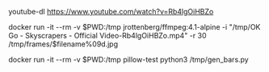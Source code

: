 

youtube-dl https://www.youtube.com/watch?v=Rb4lgOiHBZo

docker run -it --rm -v $PWD:/tmp jrottenberg/ffmpeg:4.1-alpine -i "/tmp/OK Go - Skyscrapers - Official Video-Rb4lgOiHBZo.mp4" -r 30 /tmp/frames/$filename%09d.jpg

docker run -it --rm -v $PWD:/tmp pillow-test python3 /tmp/gen_bars.py
